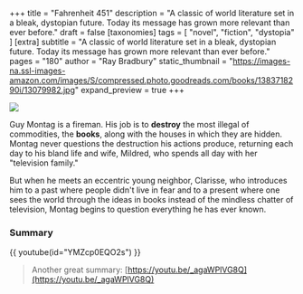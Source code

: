 +++
title = "Fahrenheit 451"
description = "A classic of world literature set in a bleak, dystopian future. Today its message has grown more relevant than ever before."
draft = false
[taxonomies]
tags = [ "novel", "fiction", "dystopia" ]
[extra]
subtitle = "A classic of world literature set in a bleak, dystopian future. Today its message has grown more relevant than ever before."
pages = "180"
author = "Ray Bradbury"
static_thumbnail = "https://images-na.ssl-images-amazon.com/images/S/compressed.photo.goodreads.com/books/1383718290i/13079982.jpg"
expand_preview = true
+++

<img border="0" src="https://images-na.ssl-images-amazon.com/images/S/compressed.photo.goodreads.com/books/1383718290i/13079982.jpg" >

Guy Montag is a fireman. His job is to **destroy** the most illegal of commodities, the **books**, along with the houses in which they are hidden. Montag never questions the destruction his actions produce, returning each day to his bland life and wife, Mildred, who spends all day with her "television family." 

<!-- more -->

But when he meets an eccentric young neighbor, Clarisse, who introduces him to a past where people didn't live in fear and to a present where one sees the world through the ideas in books instead of the mindless chatter of television, Montag begins to question everything he has ever known.

### Summary

{{ youtube(id="YMZcp0EQO2s") }}

> Another great summary: [https://youtu.be/_agaWPlVG8Q](https://youtu.be/_agaWPlVG8Q)
